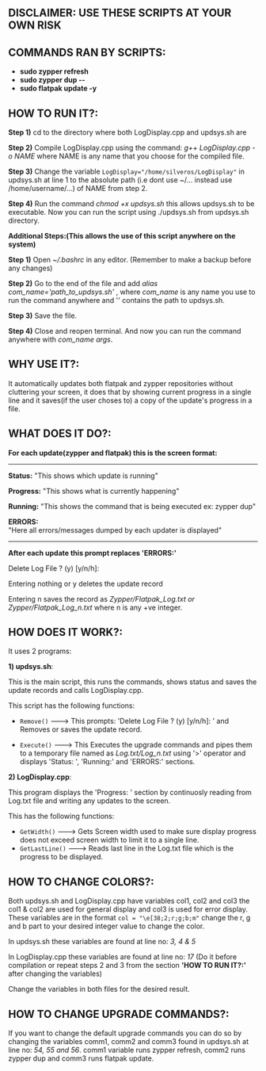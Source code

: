 ## DISCLAIMER: USE THESE SCRIPTS AT YOUR OWN RISK



## COMMANDS RAN BY SCRIPTS:
- **sudo zypper refresh**
- **sudo zypper dup --**
- **sudo flatpak update -y**



## HOW TO RUN IT?:


**Step 1)** cd to the directory where both LogDisplay.cpp and updsys.sh are

**Step 2)** Compile LogDisplay.cpp using the command: 
*g++ LogDisplay.cpp -o NAME* where NAME is any name that you choose for
the compiled file.

**Step 3)** Change the variable `LogDisplay="/home/silveros/LogDisplay"` in 
updsys.sh at line 1 to the absolute path (i.e dont use ~/... instead 
use /home/username/...) of NAME from step 2.

**Step 4)** Run the command *chmod +x updsys.sh* this allows updsys.sh to be
executable. Now you can run the script using ./updsys.sh from updsys.sh
directory.


**Additional Steps:(This allows the use of this script anywhere on 
the system)**

**Step 1)** Open *~/.bashrc* in any editor.
(Remember to make a backup before any changes)

**Step 2)** Go to the end of the file and add 
*alias com_name='path_to_updsys.sh'* , where *com_name* is any name you use 
to run the command anywhere and '' contains the path to updsys.sh.

**Step 3)** Save the file.

**Step 4)** Close and reopen terminal. And now you can run the command 
anywhere with *com_name args*.






## WHY USE IT?:

It automatically updates both flatpak and zypper repositories without 
cluttering your screen, it does that by showing current progress in a 
single line and it saves(if the user choses to) a copy of the update's 
progress in a file.




## WHAT DOES IT DO?:

**For each update(zypper and flatpak) this is the screen format:**

-------------------------------------------------------------------------
**Status:** "This shows which update is running"                           
                                                                        
**Progress:** "This shows what is currently happening"                    
                                                                        
**Running:** "This shows the command that is being executed ex: zypper dup"
                                                                        
**ERRORS:**                                                               
"Here all errors/messages dumped by each updater is displayed"         
                                                                        
-------------------------------------------------------------------------


**After each update this prompt replaces 'ERRORS:'**

Delete Log File ? (y) [y/n/h]: 

Entering nothing or y deletes the update record

Entering n saves the record as *Zypper/Flatpak_Log.txt or 
Zypper/Flatpak_Log_n.txt* where n is any +ve integer.




## HOW DOES IT WORK?:

It uses 2 programs: 

**1) updsys.sh**:

This is the main script, this runs the commands, shows status and saves
the update records and calls LogDisplay.cpp.

This script has the following functions:

- `Remove()` ---> This prompts: 'Delete Log File ? (y) [y/n/h]: ' and 
	Removes or saves the update record.

- `Execute()` ---> 
	This Executes the upgrade commands and pipes them to a temporary file 
	named as *Log.txt/Log_n.txt* using '>' operator and displays 'Status: ',
	'Running:' and 'ERRORS:' sections.

**2) LogDisplay.cpp**:

This program displays the 'Progress: ' section by continuosly reading from
Log.txt file and writing any updates to the screen.

This has the following functions:

- `GetWidth()` ---> 
	Gets Screen width used to make sure display progress does not exceed 
	screen width to limit it to a single line.
- `GetLastLine()` --->
	Reads last line in the Log.txt file which is the progress to be 
	displayed.




## HOW TO CHANGE COLORS?:

Both updsys.sh and LogDisplay.cpp have variables col1, col2 and col3
the col1 & col2 are used for general display and col3 is used for error
display. These variables are in the format `col = "\e[38;2;r;g;b;m"`
change the r, g and b part to your desired integer value to change the
color.

In updsys.sh these variables are found at line no: *3, 4 & 5*

In LogDisplay.cpp these variables are found at line no: *17*
(Do it before compilation or repeat steps 2 and 3 from the 
section **'HOW TO RUN IT?:'** after changing the variables) 

Change the variables in both files for the desired result.




## HOW TO CHANGE UPGRADE COMMANDS?:

If you want to change the default upgrade commands you can do so by
changing the variables comm1, comm2 and comm3 found in updsys.sh at 
line no: *54, 55 and 56*. comm1 variable runs zypper refresh, comm2 runs 
zypper dup and comm3 runs flatpak update.
